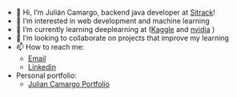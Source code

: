 - 👋 Hi, I’m Julián Camargo, backend java developer at [Sitrack](https://www.sitrack.com)!
- 👀 I’m interested in web development and machine learning
- 🌱 I’m currently learning deeplearning at ([Kaggle](https://www.kaggle.com) and [nvidia](https://www.nvidia.com/en-us/training/) )
- 💞️ I’m looking to collaborate on projects that improve my learning 
- 📫 How to reach me:
  * [Email](mailto:julicmrgo@gmail.com)
  * [Linkedin](https://www.linkedin.com/in/julian-camargo/)
- Personal portfolio:
  * [Julian Camargo Portfolio](https://julian-camargo.onrender.com/)

<!---
julian87nicolas/julian87nicolas is a ✨ special ✨ repository because its `README.md` (this file) appears on your GitHub profile.
You can click the Preview link to take a look at your changes.
--->
